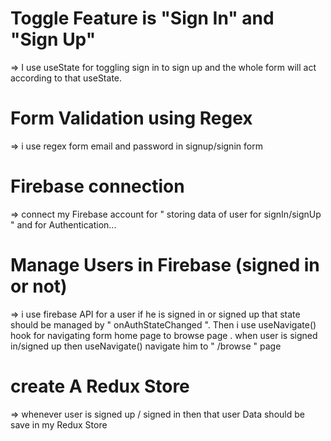 # Toggle Feature is "Sign In" and "Sign Up"
=> I use useState for toggling sign in to sign up and the whole form will act according to that useState.

# Form Validation using Regex
=> i use regex form email and password in signup/signin form 

# Firebase connection
=> connect my Firebase account for " storing data of user for signIn/signUp " and for Authentication...

# Manage Users in Firebase (signed in or not)
=> i use firebase API for a user if he is signed in or signed up that state should be managed by " onAuthStateChanged ". Then i use useNavigate() hook for navigating form home page to browse page .
when user is signed in/signed up then useNavigate() navigate him to " /browse " page 

# create A Redux Store 
=> whenever user is signed up / signed in then that user Data should be save in my Redux Store 